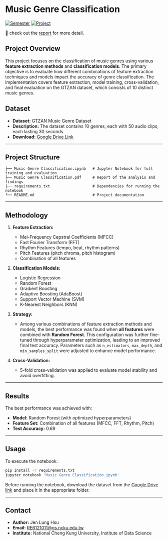 # Music Genre Classification

[![Semester](https://img.shields.io/badge/Semester-Spring%202024-blue)]() [![Project](https://img.shields.io/badge/Project-Multimedia%20Content%20Analysis%20Project%202-orange)]()

🚀 check out the [report](https://github.com/JenLungHsu/Music-Genre-Classification/blob/main/Music%20Genre%20Classification.pdf) for more detail.

## Project Overview
This project focuses on the classification of music genres using various **feature extraction methods** and **classification models**. The primary objective is to evaluate how different combinations of feature extraction techniques and models impact the accuracy of genre classification. The implementation covers feature extraction, model training, cross-validation, and final evaluation on the GTZAN dataset, which consists of 10 distinct music genres.

## Dataset
- **Dataset:** GTZAN Music Genre Dataset
- **Description:** The dataset contains 10 genres, each with 50 audio clips, each lasting 30 seconds.
- **Download:** [Google Drive Link](https://drive.google.com/drive/folders/17Byto32o58zpmHyJBKhZz_pjZcdbGZTr?usp=sharing)

---

## Project Structure
```
├── Music Genre Classification.ipynb   # Jupyter Notebook for full training and evaluation
├── Music Genre Classification.pdf     # Report of the analysis and findings
├── requirements.txt                   # Dependencies for running the notebook
└── README.md                          # Project documentation
```

---

## Methodology
1. **Feature Extraction:**
   - Mel-Frequency Cepstral Coefficients (MFCC)
   - Fast Fourier Transform (FFT)
   - Rhythm Features (tempo, beat, rhythm patterns)
   - Pitch Features (pitch chroma, pitch histogram)
   - Combination of all features

2. **Classification Models:**
   - Logistic Regression
   - Random Forest
   - Gradient Boosting
   - Adaptive Boosting (AdaBoost)
   - Support Vector Machine (SVM)
   - K-Nearest Neighbors (KNN)

3. **Strategy:**
   - Among various combinations of feature extraction methods and models, the best performance was found when **all features** were combined with **Random Forest**. This configuration was further fine-tuned through hyperparameter optimization, leading to an improved final test accuracy. Parameters such as `n_estimators`, `max_depth`, and `min_samples_split` were adjusted to enhance model performance.

4. **Cross-Validation:**
   - 5-fold cross-validation was applied to evaluate model stability and avoid overfitting.

---

## Results
The best performance was achieved with:
- **Model:** Random Forest (with optimized hyperparameters)
- **Feature Set:** Combination of all features (MFCC, FFT, Rhythm, Pitch)
- **Test Accuracy:** 0.69

---

## Usage
To execute the notebook:
```bash
pip install -r requirements.txt
jupyter notebook 'Music Genre Classification.ipynb'
```

Before running the notebook, download the dataset from the [Google Drive link](https://drive.google.com/drive/folders/17Byto32o58zpmHyJBKhZz_pjZcdbGZTr?usp=sharing) and place it in the appropriate folder.

---

## Contact
- **Author:** Jen Lung Hsu
- **Email:** RE6121011@gs.ncku.edu.tw
- **Institute:** National Cheng Kung University, Institute of Data Science
